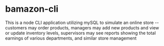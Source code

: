 # bamazon-cli
This is a node CLI application utilizing mySQL to simulate an online store -- customers may order products, managers may add new products and view or update inventory levels, supervisors may see reports showing the total earnings of various departments, and similar store management 
